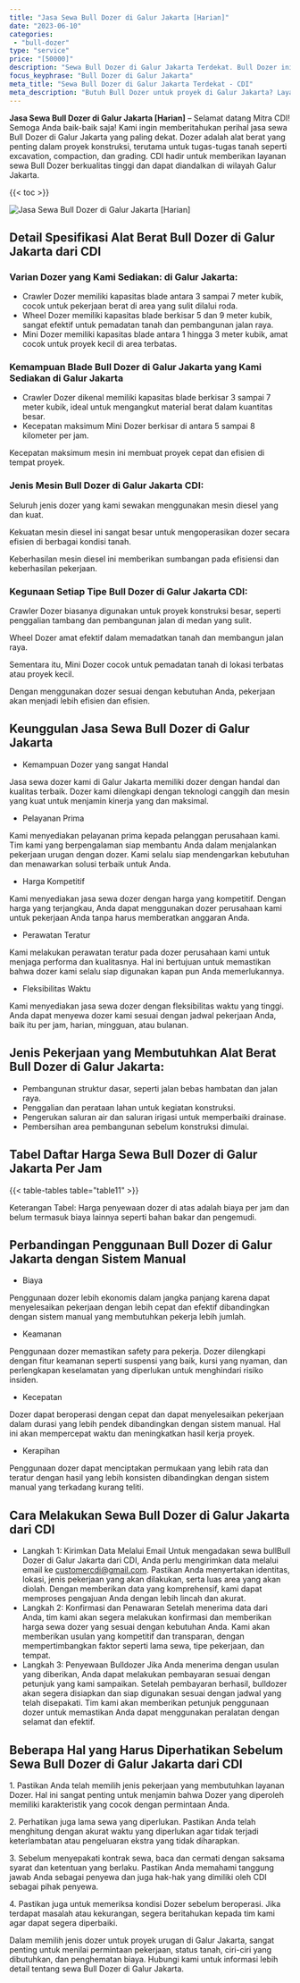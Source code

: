 ```yaml
---
title: "Jasa Sewa Bull Dozer di Galur Jakarta [Harian]"
date: "2023-06-10"
categories:
 - "bull-dozer"
type: "service"
price: "[50000]"
description: "Sewa Bull Dozer di Galur Jakarta Terdekat. Bull Dozer ini menjadi solusi utama dalam proyek pembangunan sebagai alat berat powerful dan efisien. Segera konsultasikan kebutuhan Anda."
focus_keyphrase: "Bull Dozer di Galur Jakarta"
meta_title: "Sewa Bull Dozer di Galur Jakarta Terdekat - CDI"
meta_description: "Butuh Bull Dozer untuk proyek di Galur Jakarta? Layanan profesional kami siap melayani dengan penawaran terbaik. Klik untuk info lebih lanjut."
---
```


**Jasa Sewa Bull Dozer di Galur Jakarta [Harian]** – Selamat datang Mitra CDI! Semoga Anda baik-baik saja! Kami ingin memberitahukan perihal jasa sewa Bull Dozer di Galur Jakarta yang paling dekat. Dozer adalah alat berat yang penting dalam proyek konstruksi, terutama untuk tugas-tugas tanah seperti excavation, compaction, dan grading. CDI hadir untuk memberikan layanan sewa Bull Dozer berkualitas tinggi dan dapat diandalkan di wilayah Galur Jakarta.

{{< toc >}}

![Jasa Sewa Bull Dozer di Galur Jakarta [Harian]](/images/bull-dozer/bull-dozer-13.jpg)

## Detail Spesifikasi Alat Berat Bull Dozer di Galur Jakarta dari CDI

### Varian Dozer yang Kami Sediakan: di Galur Jakarta:

*   Crawler Dozer memiliki kapasitas blade antara 3 sampai 7 meter kubik, cocok untuk pekerjaan berat di area yang sulit dilalui roda.
*   Wheel Dozer memiliki kapasitas blade berkisar 5 dan 9 meter kubik, sangat efektif untuk pemadatan tanah dan pembangunan jalan raya.
*   Mini Dozer memiliki kapasitas blade antara 1 hingga 3 meter kubik, amat cocok untuk proyek kecil di area terbatas.

### Kemampuan Blade Bull Dozer di Galur Jakarta yang Kami Sediakan di Galur Jakarta

*   Crawler Dozer dikenal memiliki kapasitas blade berkisar 3 sampai 7 meter kubik, ideal untuk mengangkut material berat dalam kuantitas besar.
*   Kecepatan maksimum Mini Dozer berkisar di antara 5 sampai 8 kilometer per jam.

Kecepatan maksimum mesin ini membuat proyek cepat dan efisien di tempat proyek.

### Jenis Mesin Bull Dozer di Galur Jakarta CDI:

Seluruh jenis dozer yang kami sewakan menggunakan mesin diesel yang dan kuat.

Kekuatan mesin diesel ini sangat besar untuk mengoperasikan dozer secara efisien di berbagai kondisi tanah.

Keberhasilan mesin diesel ini memberikan sumbangan pada efisiensi dan keberhasilan pekerjaan.

### Kegunaan Setiap Tipe Bull Dozer di Galur Jakarta CDI:

Crawler Dozer biasanya digunakan untuk proyek konstruksi besar, seperti penggalian tambang dan pembangunan jalan di medan yang sulit.

Wheel Dozer amat efektif dalam memadatkan tanah dan membangun jalan raya.

Sementara itu, Mini Dozer cocok untuk pemadatan tanah di lokasi terbatas atau proyek kecil.

Dengan menggunakan dozer sesuai dengan kebutuhan Anda, pekerjaan akan menjadi lebih efisien dan efisien.

## Keunggulan Jasa Sewa Bull Dozer di Galur Jakarta

*   Kemampuan Dozer yang sangat Handal

Jasa sewa dozer kami di Galur Jakarta memiliki dozer dengan handal dan kualitas terbaik. Dozer kami dilengkapi dengan teknologi canggih dan mesin yang kuat untuk menjamin kinerja yang dan maksimal.
*   Pelayanan Prima

Kami menyediakan pelayanan prima kepada pelanggan perusahaan kami. Tim kami yang berpengalaman siap membantu Anda dalam menjalankan pekerjaan urugan dengan dozer. Kami selalu siap mendengarkan kebutuhan dan menawarkan solusi terbaik untuk Anda.
*   Harga Kompetitif

Kami menyediakan jasa sewa dozer dengan harga yang kompetitif. Dengan harga yang terjangkau, Anda dapat menggunakan dozer perusahaan kami untuk pekerjaan Anda tanpa harus memberatkan anggaran Anda.
*   Perawatan Teratur

Kami melakukan perawatan teratur pada dozer perusahaan kami untuk menjaga performa dan kualitasnya. Hal ini bertujuan untuk memastikan bahwa dozer kami selalu siap digunakan kapan pun Anda memerlukannya.
*   Fleksibilitas Waktu

Kami menyediakan jasa sewa dozer dengan fleksibilitas waktu yang tinggi. Anda dapat menyewa dozer kami sesuai dengan jadwal pekerjaan Anda, baik itu per jam, harian, mingguan, atau bulanan.

## Jenis Pekerjaan yang Membutuhkan Alat Berat Bull Dozer di Galur Jakarta:

*   Pembangunan struktur dasar, seperti jalan bebas hambatan dan jalan raya.
*   Penggalian dan perataan lahan untuk kegiatan konstruksi.
*   Pengerukan saluran air dan saluran irigasi untuk memperbaiki drainase.
*   Pembersihan area pembangunan sebelum konstruksi dimulai.

## Tabel Daftar Harga Sewa Bull Dozer di Galur Jakarta Per Jam

{{< table-tables table="table11" >}}

Keterangan Tabel: Harga penyewaan dozer di atas adalah biaya per jam dan belum termasuk biaya lainnya seperti bahan bakar dan pengemudi.

## Perbandingan Penggunaan Bull Dozer di Galur Jakarta dengan Sistem Manual

*   Biaya

Penggunaan dozer lebih ekonomis dalam jangka panjang karena dapat menyelesaikan pekerjaan dengan lebih cepat dan efektif dibandingkan dengan sistem manual yang membutuhkan pekerja lebih jumlah.
*   Keamanan

Penggunaan dozer memastikan safety para pekerja. Dozer dilengkapi dengan fitur keamanan seperti suspensi yang baik, kursi yang nyaman, dan perlengkapan keselamatan yang diperlukan untuk menghindari risiko insiden.
*   Kecepatan

Dozer dapat beroperasi dengan cepat dan dapat menyelesaikan pekerjaan dalam durasi yang lebih pendek dibandingkan dengan sistem manual. Hal ini akan mempercepat waktu dan meningkatkan hasil kerja proyek.
*   Kerapihan

Penggunaan dozer dapat menciptakan permukaan yang lebih rata dan teratur dengan hasil yang lebih konsisten dibandingkan dengan sistem manual yang terkadang kurang teliti.

## Cara Melakukan Sewa Bull Dozer di Galur Jakarta dari CDI

*   Langkah 1: Kirimkan Data Melalui Email
Untuk mengadakan sewa bullBull Dozer di Galur Jakarta dari CDI, Anda perlu mengirimkan data melalui email ke customercdi@gmail.com. Pastikan Anda menyertakan identitas, lokasi, jenis pekerjaan yang akan dilakukan, serta luas area yang akan diolah. Dengan memberikan data yang komprehensif, kami dapat memproses pengajuan Anda dengan lebih lincah dan akurat.
*   Langkah 2: Konfirmasi dan Penawaran
Setelah menerima data dari Anda, tim kami akan segera melakukan konfirmasi dan memberikan harga sewa dozer yang sesuai dengan kebutuhan Anda. Kami akan memberikan usulan yang kompetitif dan transparan, dengan mempertimbangkan faktor seperti lama sewa, tipe pekerjaan, dan tempat.
*   Langkah 3: Penyewaan Bulldozer
Jika Anda menerima dengan usulan yang diberikan, Anda dapat melakukan pembayaran sesuai dengan petunjuk yang kami sampaikan. Setelah pembayaran berhasil, bulldozer akan segera disiapkan dan siap digunakan sesuai dengan jadwal yang telah disepakati. Tim kami akan memberikan petunjuk penggunaan dozer untuk memastikan Anda dapat menggunakan peralatan dengan selamat dan efektif.

## Beberapa Hal yang Harus Diperhatikan Sebelum Sewa Bull Dozer di Galur Jakarta dari CDI

1\.  Pastikan Anda telah memilih jenis pekerjaan yang membutuhkan layanan Dozer. Hal ini sangat penting untuk menjamin bahwa Dozer yang diperoleh memiliki karakteristik yang cocok dengan permintaan Anda.

2\.  Perhatikan juga lama sewa yang diperlukan. Pastikan Anda telah menghitung dengan akurat waktu yang diperlukan agar tidak terjadi keterlambatan atau pengeluaran ekstra yang tidak diharapkan.

3\.  Sebelum menyepakati kontrak sewa, baca dan cermati dengan saksama syarat dan ketentuan yang berlaku. Pastikan Anda memahami tanggung jawab Anda sebagai penyewa dan juga hak-hak yang dimiliki oleh CDI sebagai pihak penyewa.

4\.  Pastikan juga untuk memeriksa kondisi Dozer sebelum beroperasi. Jika terdapat masalah atau kekurangan, segera beritahukan kepada tim kami agar dapat segera diperbaiki.

Dalam memilih jenis dozer untuk proyek urugan di Galur Jakarta, sangat penting untuk menilai permintaan pekerjaan, status tanah, ciri-ciri yang dibutuhkan, dan penghematan biaya. Hubungi kami untuk informasi lebih detail tentang sewa Bull Dozer di Galur Jakarta.